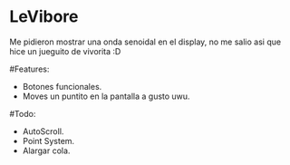 # LeVibore

Me pidieron mostrar una onda senoidal en el display, no me salio asi que hice un jueguito de vivorita :D

#Features:
- Botones funcionales.
- Moves un puntito en la pantalla a gusto uwu.

#Todo:
- AutoScroll.
- Point System.
- Alargar cola.
